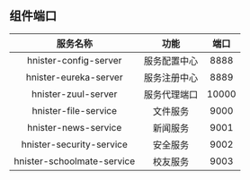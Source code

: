 ## 组件端口

| 服务名称 | 功能  | 端口  |
| :---:   | :-: | :-: |
| hnister-config-server | 服务配置中心 | 8888 |
| hnister-eureka-server | 服务注册中心 | 8889 |
| hnister-zuul-server | 服务代理端口 | 10000 |
| hnister-file-service | 文件服务 | 9000 |
| hnister-news-service | 新闻服务 | 9001 |
| hnister-security-service | 安全服务 | 9002 |
| hnister-schoolmate-service | 校友服务 | 9003 |
